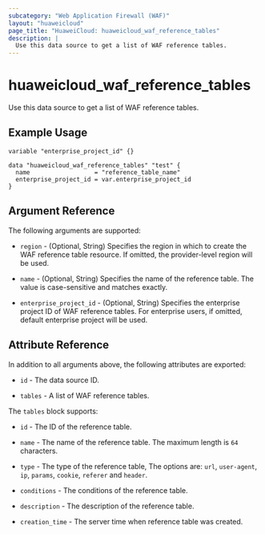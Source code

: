 ```yaml
---
subcategory: "Web Application Firewall (WAF)"
layout: "huaweicloud"
page_title: "HuaweiCloud: huaweicloud_waf_reference_tables"
description: |
  Use this data source to get a list of WAF reference tables.
---
```


# huaweicloud_waf_reference_tables

Use this data source to get a list of WAF reference tables.

## Example Usage

```hcl
variable "enterprise_project_id" {}

data "huaweicloud_waf_reference_tables" "test" {
  name                  = "reference_table_name"
  enterprise_project_id = var.enterprise_project_id
}
```

## Argument Reference

The following arguments are supported:

* `region` - (Optional, String) Specifies the region in which to create the WAF reference table resource.
  If omitted, the provider-level region will be used.

* `name` - (Optional, String) Specifies the name of the reference table. The value is case-sensitive and matches exactly.

* `enterprise_project_id` - (Optional, String) Specifies the enterprise project ID of WAF reference tables.
  For enterprise users, if omitted, default enterprise project will be used.

## Attribute Reference

In addition to all arguments above, the following attributes are exported:

* `id` - The data source ID.

* `tables` - A list of WAF reference tables.

The `tables` block supports:

* `id` - The ID of the reference table.

* `name` - The name of the reference table. The maximum length is `64` characters.

* `type` - The type of the reference table, The options are: `url`, `user-agent`, `ip`, `params`, `cookie`, `referer`
  and `header`.

* `conditions` - The conditions of the reference table.

* `description` - The description of the reference table.

* `creation_time` - The server time when reference table was created.
